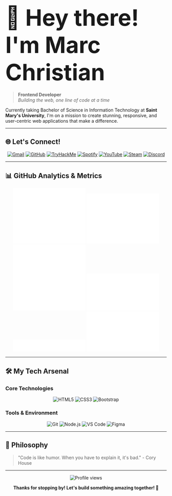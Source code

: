 # <span style="font-size:2.5em;">🚀 Hey there! I'm Marc Christian</span>

> **Frontend Developer**  
> *Building the web, one line of code at a time*

Currently taking Bachelor of Science in Information Technology at **Saint Mary's University**, I'm on a mission to create stunning, responsive, and user-centric web applications that make a difference. 

---

## 🌐 Let's Connect!

<p align="center">
  <a href="mailto:delossantosyowcam@gmail.com"><img src="https://img.shields.io/badge/_Email_Me-D14836?style=for-the-badge&logo=gmail&logoColor=white" alt="Gmail"/></a> 
  <a href="https://github.com/mowreee"><img src="https://img.shields.io/badge/_GitHub-181717?style=for-the-badge&logo=github&logoColor=white" alt="GitHub"/></a> 
  <a href="https://tryhackme.com/p/mowree"><img src="https://img.shields.io/badge/_TryHackMe-0FA47F?style=for-the-badge&logo=tryhackme&logoColor=white" alt="TryHackMe"/></a> 
  <a href="https://open.spotify.com/user/31m2exjv3uwdl6dl2vb65mtotuau"><img src="https://img.shields.io/badge/_Spotify-1DB954?style=for-the-badge&logo=spotify&logoColor=white" alt="Spotify"/></a> 
  <a href="https://www.youtube.com/@marcchristiandelossantos9573"><img src="https://img.shields.io/badge/_YouTube-FF0000?style=for-the-badge&logo=youtube&logoColor=white" alt="YouTube"/></a>
  <a href="https://steamcommunity.com/"><img src="https://img.shields.io/badge/_Steam-000000?style=for-the-badge&logo=steam&logoColor=white" alt="Steam"/></a> 
  <a href="https://discord.com/"><img src="https://img.shields.io/badge/_Discord-5865F2?style=for-the-badge&logo=discord&logoColor=white" alt="Discord"/></a> 
</p>

---

## 📊 GitHub Analytics & Metrics  
<div align="center">
  <img src="/metrics.base.svg" alt="GitHub Metrics" width="45%" />
  <img src="/metrics.plugin.isocalendar.fullyear.svg" alt="Full-year Isocalendar" width="45%" />
  <img src="/metrics.plugin.stargazers.worldmap.svg" alt="Stargazer Worldmap" width="45%" />
  <img src="/metrics.plugin.anilist.characters.svg" alt="Anilist Characters" width="45%" />
  <img src="/metrics.plugin.music.recent.svg" alt="Recent Music" width="45%" />
  <img src="/metrics.plugin.activity.svg" alt="Recent Activity" width="45%" />
</div>

---

## 🛠️ My Tech Arsenal

### **Core Technologies**
<div align="center">
  <img src="https://cdn.jsdelivr.net/gh/devicons/devicon/icons/html5/html5-original.svg" alt="HTML5" width="50" height="50"/>
  <img src="https://cdn.jsdelivr.net/gh/devicons/devicon/icons/css3/css3-original.svg" alt="CSS3" width="50" height="50"/>
  <img src="https://cdn.jsdelivr.net/gh/devicons/devicon/icons/bootstrap/bootstrap-original.svg" alt="Bootstrap" width="50" height="50"/>
</div>

### **Tools & Environment**
<div align="center">
  <img src="https://cdn.jsdelivr.net/gh/devicons/devicon/icons/git/git-original.svg" alt="Git" width="50" height="50"/>
  <img src="https://cdn.jsdelivr.net/gh/devicons/devicon/icons/nodejs/nodejs-original.svg" alt="Node.js" width="50" height="50"/>
  <img src="https://cdn.jsdelivr.net/gh/devicons/devicon/icons/vscode/vscode-original.svg" alt="VS Code" width="50" height="50"/>
  <img src="https://cdn.jsdelivr.net/gh/devicons/devicon/icons/figma/figma-original.svg" alt="Figma" width="50" height="50"/>
</div>

---
## 💭 Philosophy

> "Code is like humor. When you have to explain it, it's bad." - Cory House
---

<div align="center">
  <img src="https://komarev.com/ghpvc/?username=mowreee&style=for-the-badge&color=blue" alt="Profile views"/>
  
  **Thanks for stopping by! Let's build something amazing together! 🚀**
</div>
